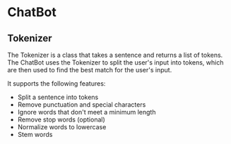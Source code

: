 # ChatBot 

## Tokenizer

The Tokenizer is a class that takes a sentence and returns a list of tokens.
The ChatBot uses the Tokenizer to split the user's input into tokens, which are then used to find the best match for the user's input.

It supports the following features:

- Split a sentence into tokens
- Remove punctuation and special characters
- Ignore words that don't meet a minimum length
- Remove stop words (optional)
- Normalize words to lowercase
- Stem words 